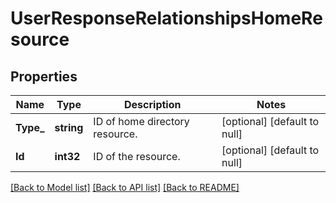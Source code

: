 # UserResponseRelationshipsHomeResource

## Properties
Name | Type | Description | Notes
------------ | ------------- | ------------- | -------------
**Type_** | **string** | ID of home directory resource. | [optional] [default to null]
**Id** | **int32** | ID of the resource. | [optional] [default to null]

[[Back to Model list]](../README.md#documentation-for-models) [[Back to API list]](../README.md#documentation-for-api-endpoints) [[Back to README]](../README.md)

